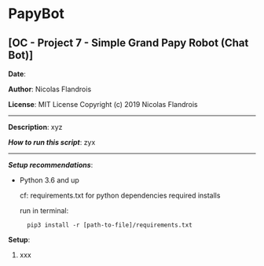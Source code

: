 # PapyBot
## [OC - Project 7 - Simple Grand Papy Robot (Chat Bot)]

**Date**:

**Author**: Nicolas Flandrois

**License**: MIT License Copyright (c) 2019 Nicolas Flandrois

-------------------------------------------------------------

**Description**:
xyz

***How to run this script***:
zyx

-------------------------------------------------------------

***Setup recommendations***:

- Python 3.6 and up

    cf: requirements.txt for python dependencies required installs

    run in terminal:

        pip3 install -r [path-to-file]/requirements.txt

**Setup**:

1. xxx
